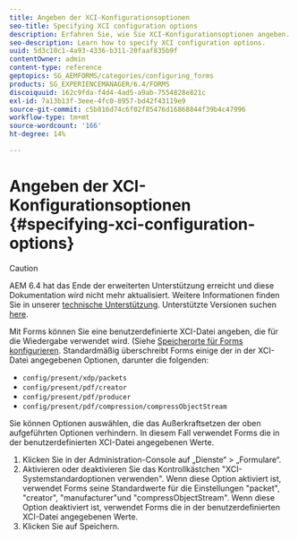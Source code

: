 ```yaml
---
title: Angeben der XCI-Konfigurationsoptionen
seo-title: Specifying XCI configuration options
description: Erfahren Sie, wie Sie XCI-Konfigurationsoptionen angeben.
seo-description: Learn how to specify XCI configuration options.
uuid: 5d3c10c1-4a93-4336-b311-20faaf835b9f
contentOwner: admin
content-type: reference
geptopics: SG_AEMFORMS/categories/configuring_forms
products: SG_EXPERIENCEMANAGER/6.4/FORMS
discoiquuid: 162c9fda-f4d4-4ad5-a9ab-7554828e821c
exl-id: 7a13b13f-3eee-4fc0-8957-bd42f43119e9
source-git-commit: c5b816d74c6f02f85476d16868844f39b4c47996
workflow-type: tm+mt
source-wordcount: '166'
ht-degree: 14%

---
```


# Angeben der XCI-Konfigurationsoptionen {#specifying-xci-configuration-options}

>[!CAUTION]
>
>AEM 6.4 hat das Ende der erweiterten Unterstützung erreicht und diese Dokumentation wird nicht mehr aktualisiert. Weitere Informationen finden Sie in unserer [technische Unterstützung](https://helpx.adobe.com/de/support/programs/eol-matrix.html). Unterstützte Versionen suchen [here](https://experienceleague.adobe.com/docs/?lang=de).

Mit Forms können Sie eine benutzerdefinierte XCI-Datei angeben, die für die Wiedergabe verwendet wird. (Siehe [Speicherorte für Forms konfigurieren](/help/forms/using/admin-help/configuring-locations-forms.md#configuring-locations-for-forms). Standardmäßig überschreibt Forms einige der in der XCI-Datei angegebenen Optionen, darunter die folgenden:

* `config/present/xdp/packets`
* `config/present/pdf/creator`
* `config/present/pdf/producer`
* `config/present/pdf/compression/compressObjectStream`

Sie können Optionen auswählen, die das Außerkraftsetzen der oben aufgeführten Optionen verhindern. In diesem Fall verwendet Forms die in der benutzerdefinierten XCI-Datei angegebenen Werte.

1. Klicken Sie in der Administration-Console auf „Dienste“ > „Formulare“.
1. Aktivieren oder deaktivieren Sie das Kontrollkästchen &quot;XCI-Systemstandardoptionen verwenden&quot;. Wenn diese Option aktiviert ist, verwendet Forms seine Standardwerte für die Einstellungen &quot;packet&quot;, &quot;creator&quot;, &quot;manufacturer&quot;und &quot;compressObjectStream&quot;. Wenn diese Option deaktiviert ist, verwendet Forms die in der benutzerdefinierten XCI-Datei angegebenen Werte.
1. Klicken Sie auf Speichern.
